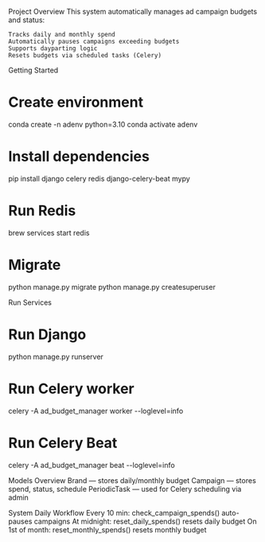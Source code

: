 Project Overview
This system automatically manages ad campaign budgets and status:

    Tracks daily and monthly spend
    Automatically pauses campaigns exceeding budgets
    Supports dayparting logic
    Resets budgets via scheduled tasks (Celery)

Getting Started
# Create environment
conda create -n adenv python=3.10
conda activate adenv

# Install dependencies
pip install django celery redis django-celery-beat mypy

# Run Redis
brew services start redis

# Migrate
python manage.py migrate
python manage.py createsuperuser



Run Services
# Run Django
python manage.py runserver

# Run Celery worker
celery -A ad_budget_manager worker --loglevel=info

# Run Celery Beat
celery -A ad_budget_manager beat --loglevel=info


Models Overview
    Brand — stores daily/monthly budget
    Campaign — stores spend, status, schedule
    PeriodicTask — used for Celery scheduling via admin
    
System Daily Workflow
    Every 10 min: check_campaign_spends() auto-pauses campaigns
    At midnight: reset_daily_spends() resets daily budget
    On 1st of month: reset_monthly_spends() resets monthly budget